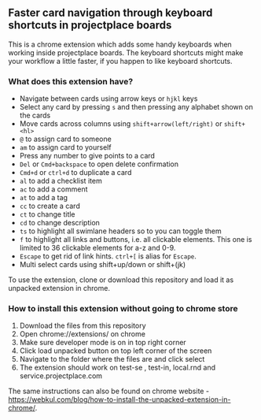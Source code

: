 ## Faster card navigation through keyboard shortcuts in projectplace boards
This is a chrome extension which adds some handy keyboards when working inside
projectplace boards. The keyboard shortcuts might make your workflow a little
faster, if you happen to like keyboard shortcuts.

### What does this extension have?
- Navigate between cards using arrow keys or `hjkl` keys
- Select any card by pressing `s` and then pressing any alphabet shown on the cards
- Move cards across columns using `shift+arrow(left/right)` or `shift+<hl>`
- `@` to assign card to someone
- `am` to assign card to yourself
- Press any number to give points to a card
- `Del` or `Cmd+backspace` to open delete confirmation
- `Cmd+d` or `ctrl+d` to duplicate a card
- `al` to add a checklist item
- `ac` to add a comment
- `at` to add a tag
- `cc` to create a card
- `ct` to change title
- `cd` to change description
- `ts` to highlight all swimlane headers so to you can toggle them
- `f` to highlight all links and buttons, i.e. all clickable elements. This one
  is limited to 36 clickable elements for a-z and 0-9.
- `Escape` to get rid of link hints. `ctrl+[` is alias for `Escape`.
- Multi select cards using shift+up/down or shift+(jk)

To use the extension, clone or download this repository and load it as unpacked extension in chrome.

### How to install this extension without going to chrome store
1. Download the files from this repository
2. Open chrome://extensions/ on chrome
3. Make sure developer mode is on in top right corner
4. Click load unpacked button on top left corner of the screen
5. Navigate to the folder where the files are and click select
6. The extension should work on test-se , test-in, local.rnd and
service.projectplace.com

The same instructions can also be found on chrome website - https://webkul.com/blog/how-to-install-the-unpacked-extension-in-chrome/.


